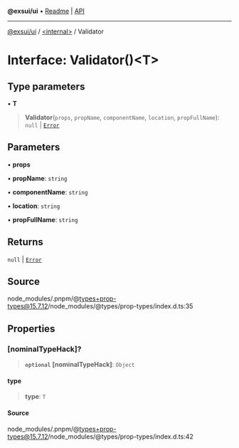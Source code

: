 **@exsui/ui** • [Readme](../../README.md) \| [API](../../globals.md)

***

[@exsui/ui](../../README.md) / [\<internal\>](../README.md) / Validator

# Interface: Validator()\<T\>

## Type parameters

• **T**

> **Validator**(`props`, `propName`, `componentName`, `location`, `propFullName`): `null` \| [`Error`]( https://developer.mozilla.org/docs/Web/JavaScript/Reference/Global_Objects/Error )

## Parameters

• **props**

• **propName**: `string`

• **componentName**: `string`

• **location**: `string`

• **propFullName**: `string`

## Returns

`null` \| [`Error`]( https://developer.mozilla.org/docs/Web/JavaScript/Reference/Global_Objects/Error )

## Source

node\_modules/.pnpm/@types+prop-types@15.7.12/node\_modules/@types/prop-types/index.d.ts:35

## Properties

### [nominalTypeHack]?

> **`optional`** **[nominalTypeHack]**: `Object`

#### type

> **type**: `T`

#### Source

node\_modules/.pnpm/@types+prop-types@15.7.12/node\_modules/@types/prop-types/index.d.ts:42
